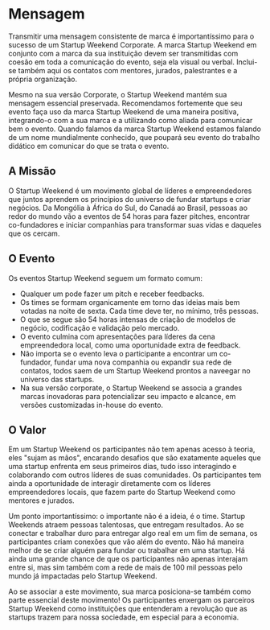 # Mensagem
Transmitir uma mensagem consistente de marca é importantíssimo para o sucesso de um Startup Weekend Corporate. A marca Startup Weekend em conjunto com a marca da sua instituição devem ser transmitidas com coesão em toda a comunicação do evento, seja ela visual ou verbal. Inclui-se também aqui os contatos com mentores, jurados, palestrantes e a própria organização.

Mesmo na sua versão Corporate, o Startup Weekend mantém sua mensagem essencial preservada. Recomendamos fortemente que seu evento faça uso da marca Startup Weekend de uma maneira positiva, integrando-o com a sua marca e a utilizando como aliada para comunicar bem o evento. Quando falamos da marca Startup Weekend estamos falando de um nome mundialmente conhecido, que poupará seu evento do trabalho didático em comunicar do que se trata o evento.

## A Missão
O Startup Weekend é um movimento global de líderes e empreendedores que juntos aprendem os princípios do universo de fundar startups e criar negócios. Da Mongólia à África do Sul, do Canadá ao Brasil, pessoas ao redor do mundo vão a eventos de 54 horas para fazer pitches, encontrar co-fundadores e iniciar companhias para transformar suas vidas e daqueles que os cercam.

## O Evento
Os eventos Startup Weekend seguem um formato comum:

* Qualquer um pode fazer um pitch e receber feedbacks.
* Os times se formam organicamente em torno das ideias mais bem votadas na noite de sexta. Cada time deve ter, no mínimo, três pessoas.
* O que se segue são 54 horas intensas de criação de modelos de negócio, codificação e validação pelo mercado.
* O evento culmina com apresentações para líderes da cena empreendedora local, como uma oportunidade extra de feedback.
* Não importa se o evento leva o participante a encontrar um co-fundador, fundar uma nova companhia ou expandir sua rede de contatos, todos saem de um Startup Weekend prontos a naveegar no universo das startups.
* Na sua versão corporate, o Startup Weekend se associa a grandes marcas inovadoras para potencializar seu impacto e alcance, em versões customizadas in-house do evento.

## O Valor
Em um Startup Weekend os participantes não tem apenas acesso à teoria, eles "sujam as mãos", encarando desafios que são exatamente aqueles que uma startup enfrenta em seus primeiros dias, tudo isso interagindo e colaborando com outros líderes de suas comunidades. Os participantes tem ainda a oportunidade de interagir diretamente com os líderes empreendedores locais, que fazem parte do Startup Weekend como mentores e jurados.

Um ponto importantíssimo: o importante não é a ideia, é o time. Startup Weekends atraem pessoas talentosas, que entregam resultados. Ao se conectar e trabalhar duro para entregar algo real em um fim de semana, os participantes criam conexões que vão além do evento. Não há maneira melhor de se criar alguém para fundar ou trabalhar em uma startup. Há ainda uma grande chance de que os participantes não apenas interajam entre si, mas sim também com a rede de mais de 100 mil pessoas pelo mundo já impactadas pelo Startup Weekend.

Ao se associar a este movimento, sua marca posiciona-se também como parte essencial deste movimento! Os participantes enxergam os parceiros Startup Weekend como instituições que entenderam a revolução que as startups trazem para nossa sociedade, em especial para a economia.


